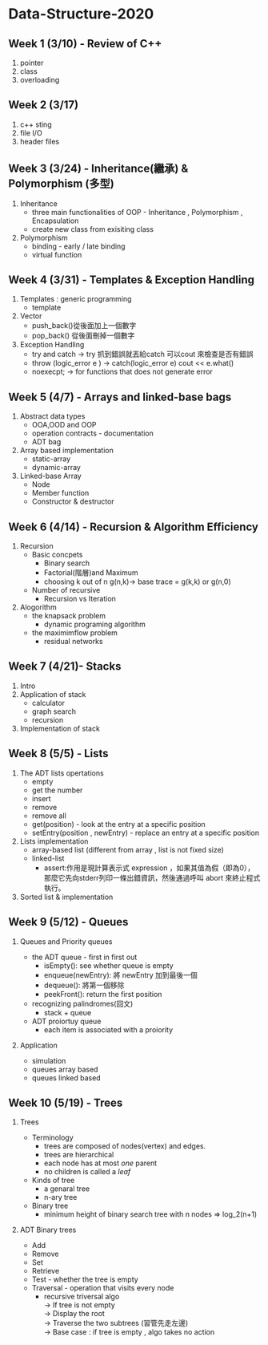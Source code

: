 # Data-Structure-2020
## Week 1 (3/10) - Review of C++
  1. pointer
  2. class
  3. overloading
 
## Week 2 (3/17)
  1. c++ sting
  2. file I/O
  3. header files

## Week 3 (3/24) - Inheritance(繼承) & Polymorphism (多型)
  1. Inheritance
      * three main functionalities of OOP - Inheritance , Polymorphism , Encapsulation
      * create new class from exisiting class
  2. Polymorphism
      * binding - early / late binding
      * virtual function

## Week 4 (3/31) - Templates & Exception Handling
  1. Templates : generic programming
      * template <typename T>
  2. Vector
      * push_back()從後面加上一個數字
      * pop_back() 從後面刪掉一個數字
  3. Exception Handling
      * try and catch -> try 抓到錯誤就丟給catch 可以cout 來檢查是否有錯誤 
      * throw (logic_error e ) -> catch(logic_error e) cout  << e.what()
      * noexecpt; -> for functions that does not generate error
  
## Week 5 (4/7) - Arrays and linked-base bags
  1. Abstract data types
      * OOA,OOD and OOP
      * operation contracts - documentation
      * ADT bag
  2. Array based implementation
      * static-array
      * dynamic-array
  3. Linked-base Array
      * Node
      * Member function
      * Constructor & destructor
## Week 6 (4/14) - Recursion & Algorithm Efficiency
  1. Recursion
      * Basic concpets
        * Binary search
        * Factorial(階層)and Maximum
        * choosing k out of n g(n,k)->  base trace = g(k,k) or g(n,0)
      * Number of recursive  
        * Recursion vs Iteration
  2. Alogorithm
      * the knapsack problem
        * dynamic programing algorithm
      * the maximimflow problem
        * residual networks

## Week 7 (4/21)- Stacks
  1. Intro
  2. Application of stack
      * calculator
      * graph search 
      * recursion
  3. Implementation of stack
    
## Week 8 (5/5) - Lists
  1. The ADT lists opertations
      * empty
      * get the number
      * insert
      * remove
      * remove all
      * get(position) - look at the entry at a specific position
      * setEntry(position , newEntry) - replace an entry at a specific position
  2. Lists implementation
      * array-based list (different from array , list is not fixed size)
      * linked-list
        * assert:作用是現計算表示式 expression ，如果其值為假（即為0），那麼它先向stderr列印一條出錯資訊，然後通過呼叫 abort 來終止程式執行。
  3. Sorted list & implementation
  
## Week 9 (5/12) - Queues
  1. Queues and Priority queues
      * the ADT queue - first in first out
          * isEmpty(): see whether queue is empty
          * enqueue(newEntry): 將 newEntry 加到最後一個
          * dequeue(): 將第一個移除
          * peekFront(): return the first position
      * recognizing palindromes(回文)
          * stack + queue
      * ADT proiortuy queue
          * each item is associated with a proiority
      
  2. Application
      * simulation
      * queues array based
      * queues linked based
      
## Week 10 (5/19) - Trees
  1. Trees
      * Terminology 
         * trees are composed of nodes(vertex) and edges.
         * trees are hierarchical
         * each node has at most *one* parent
         * no children is called a *leaf*
      * Kinds of tree
         * a genaral tree
         * n-ary tree
      * Binary tree
         * minimum height of binary search tree with n nodes => log_2(n+1)
        
  2. ADT Binary trees
      * Add
      * Remove
      * Set
      * Retrieve
      * Test - whether the tree is empty
      * Traversal - operation that visits every node
          * recursive triversal algo   
              -> If tree is not empty   
               -> Display the root   
               -> Traverse the two subtrees (習管先走左邊)   
              -> Base case : if tree is empty , algo takes no action   
  
   
